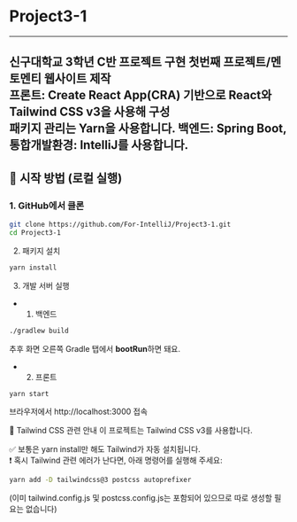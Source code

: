 # Project3-1
---
신구대학교 3학년 C반 프로젝트 구현 첫번째 프로젝트/멘토멘티 웹사이트 제작 <br>
프론트: Create React App(CRA) 기반으로 React와 Tailwind CSS v3을 사용해 구성<br>패키지 관리는 Yarn을 사용합니다.
백엔드: Spring Boot, 통합개발환경: IntelliJ를 사용합니다.
---

## 🚀 시작 방법 (로컬 실행)

### 1. GitHub에서 클론

```bash
git clone https://github.com/For-IntelliJ/Project3-1.git
cd Project3-1
```
2. 패키지 설치
```bash
yarn install
```
3. 개발 서버 실행
- 1. 백엔드
```bash
./gradlew build
```
추후 화면 오른쪽 Gradle 탭에서 **bootRun**하면 돼요.

- 2. 프론트
```bash
yarn start
```
브라우저에서 http://localhost:3000 접속

🎨 Tailwind CSS 관련 안내
이 프로젝트는 Tailwind CSS v3를 사용합니다.

✅ 보통은 yarn install만 해도 Tailwind가 자동 설치됩니다.<br>
❗ 혹시 Tailwind 관련 에러가 난다면, 아래 명령어를 실행해 주세요:
```bash
yarn add -D tailwindcss@3 postcss autoprefixer
```
(이미 tailwind.config.js 및 postcss.config.js는 포함되어 있으므로 따로 생성할 필요는 없습니다)
